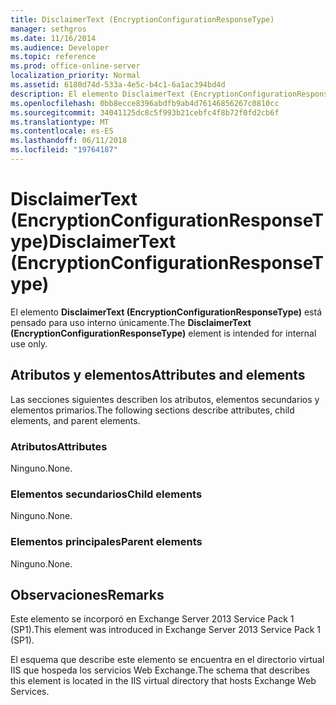 ```yaml
---
title: DisclaimerText (EncryptionConfigurationResponseType)
manager: sethgros
ms.date: 11/16/2014
ms.audience: Developer
ms.topic: reference
ms.prod: office-online-server
localization_priority: Normal
ms.assetid: 6180d74d-533a-4e5c-b4c1-6a1ac394bd4d
description: El elemento DisclaimerText (EncryptionConfigurationResponseType) está pensado para uso interno únicamente.
ms.openlocfilehash: 0bb8ecce8396abdfb9ab4d76146856267c0810cc
ms.sourcegitcommit: 34041125dc8c5f993b21cebfc4f8b72f0fd2cb6f
ms.translationtype: MT
ms.contentlocale: es-ES
ms.lasthandoff: 06/11/2018
ms.locfileid: "19764187"
---
```

# <a name="disclaimertext-encryptionconfigurationresponsetype"></a><span data-ttu-id="222cb-103">DisclaimerText (EncryptionConfigurationResponseType)</span><span class="sxs-lookup"><span data-stu-id="222cb-103">DisclaimerText (EncryptionConfigurationResponseType)</span></span>

<span data-ttu-id="222cb-104">El elemento **DisclaimerText (EncryptionConfigurationResponseType)** está pensado para uso interno únicamente.</span><span class="sxs-lookup"><span data-stu-id="222cb-104">The **DisclaimerText (EncryptionConfigurationResponseType)** element is intended for internal use only.</span></span> 

## <a name="attributes-and-elements"></a><span data-ttu-id="222cb-105">Atributos y elementos</span><span class="sxs-lookup"><span data-stu-id="222cb-105">Attributes and elements</span></span>

<span data-ttu-id="222cb-106">Las secciones siguientes describen los atributos, elementos secundarios y elementos primarios.</span><span class="sxs-lookup"><span data-stu-id="222cb-106">The following sections describe attributes, child elements, and parent elements.</span></span>
  
### <a name="attributes"></a><span data-ttu-id="222cb-107">Atributos</span><span class="sxs-lookup"><span data-stu-id="222cb-107">Attributes</span></span>

<span data-ttu-id="222cb-108">Ninguno.</span><span class="sxs-lookup"><span data-stu-id="222cb-108">None.</span></span>
  
### <a name="child-elements"></a><span data-ttu-id="222cb-109">Elementos secundarios</span><span class="sxs-lookup"><span data-stu-id="222cb-109">Child elements</span></span>

<span data-ttu-id="222cb-110">Ninguno.</span><span class="sxs-lookup"><span data-stu-id="222cb-110">None.</span></span>
  
### <a name="parent-elements"></a><span data-ttu-id="222cb-111">Elementos principales</span><span class="sxs-lookup"><span data-stu-id="222cb-111">Parent elements</span></span>

<span data-ttu-id="222cb-112">Ninguno.</span><span class="sxs-lookup"><span data-stu-id="222cb-112">None.</span></span>
  
## <a name="remarks"></a><span data-ttu-id="222cb-113">Observaciones</span><span class="sxs-lookup"><span data-stu-id="222cb-113">Remarks</span></span>

<span data-ttu-id="222cb-114">Este elemento se incorporó en Exchange Server 2013 Service Pack 1 (SP1).</span><span class="sxs-lookup"><span data-stu-id="222cb-114">This element was introduced in Exchange Server 2013 Service Pack 1 (SP1).</span></span>
  
<span data-ttu-id="222cb-115">El esquema que describe este elemento se encuentra en el directorio virtual IIS que hospeda los servicios Web Exchange.</span><span class="sxs-lookup"><span data-stu-id="222cb-115">The schema that describes this element is located in the IIS virtual directory that hosts Exchange Web Services.</span></span>
  

